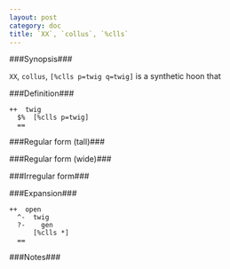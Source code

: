 ```yaml
---
layout: post
category: doc
title: `XX`, `collus`, `%clls`
---
```


###Synopsis###

`XX`, `collus`, `[%clls p=twig q=twig]` is a synthetic hoon that

###Definition###

    ++  twig  
      $%  [%clls p=twig]
      ==

###Regular form (tall)###

###Regular form (wide)###

###Irregular form###

###Expansion###
    
    ++  open
      ^-  twig
      ?-    gen
          [%clls *]
      ==

###Notes###

